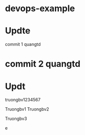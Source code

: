 # devops-example


# Updte

commit 1 quangtd


commit 2 quangtd
=======
# Updt
truongbv1234567



Truongbv1
Truongbv2


Truongbv3

e
